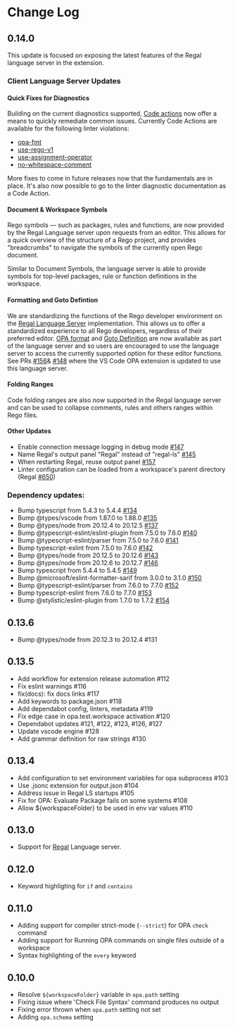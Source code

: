 # Change Log

## 0.14.0

This update is focused on exposing the latest features of the Regal language server in the extension.

### Client Language Server Updates

#### Quick Fixes for Diagnostics

Building on the current diagnostics supported, [Code actions](https://code.visualstudio.com/docs/editor/refactoring) now offer a means to quickly remediate common issues. Currently Code Actions are available for the following linter violations:

- [opa-fmt](https://docs.styra.com/regal/rules/style/opa-fmt)
- [use-rego-v1](https://docs.styra.com/regal/rules/imports/use-rego-v1)
- [use-assignment-operator](https://docs.styra.com/regal/rules/style/use-assignment-operator)
- [no-whitespace-comment](https://docs.styra.com/regal/rules/style/no-whitespace-comment)

More fixes to come in future releases now that the fundamentals are in place. It's also now possible to go to the linter diagnostic documentation as a Code Action.

#### Document & Workspace Symbols
Rego symbols — such as packages, rules and functions, are now provided by the Regal Language server upon requests from an editor. This allows for a quick overview of the structure of a Rego project, and provides "breadcrumbs" to navigate the symbols of the currently open Rego document.

Similar to Document Symbols, the language server is able to provide symbols for top-level  packages, rule or function definitions in the workspace.

#### Formatting and Goto Defintion
We are standardizing the functions of the Rego developer environment on the [Regal Language Server](https://docs.styra.com/regal/editor-support) implementation. This allows us to offer a standardized experience to all Rego developers, regardless of their preferred editor. [OPA format](https://github.com/StyraInc/regal/pull/630) and [Goto Definition](https://github.com/StyraInc/regal/pull/664) are now available as part of the language server and so users are encouraged to use the language server to access the currently supported option for these editor functions. See PRs [#156](https://github.com/open-policy-agent/vscode-opa/pull/156)& [#148](https://github.com/open-policy-agent/vscode-opa/pull/148) where the VS Code OPA extension is updated to use this language server.

#### Folding Ranges
Code folding ranges are also now supported in the Regal language server and can be used to collapse comments, rules and others ranges within Rego files.

#### Other Updates
* Enable connection message logging in debug mode [#147](https://github.com/open-policy-agent/vscode-opa/pull/147)
* Name Regal's output panel "Regal" instead of "regal-ls" [#145](https://github.com/open-policy-agent/vscode-opa/pull/145)
* When restarting Regal, reuse output panel [#157](https://github.com/open-policy-agent/vscode-opa/pull/157)
* Linter configuration can be loaded from a workspace's parent directory (Regal [#650](https://github.com/StyraInc/regal/pull/650))

### Dependency updates:
* Bump typescript from 5.4.3 to 5.4.4 [#134](https://github.com/open-policy-agent/vscode-opa/pull/134)
* Bump @types/vscode from 1.87.0 to 1.88.0 [#135](https://github.com/open-policy-agent/vscode-opa/pull/135)
* Bump @types/node from 20.12.4 to 20.12.5 [#137](https://github.com/open-policy-agent/vscode-opa/pull/137)
* Bump @typescript-eslint/eslint-plugin from 7.5.0 to 7.6.0 [#140](https://github.com/open-policy-agent/vscode-opa/pull/140)
* Bump @typescript-eslint/parser from 7.5.0 to 7.6.0 [#141](https://github.com/open-policy-agent/vscode-opa/pull/141)
* Bump typescript-eslint from 7.5.0 to 7.6.0 [#142](https://github.com/open-policy-agent/vscode-opa/pull/142)
* Bump @types/node from 20.12.5 to 20.12.6 [#143](https://github.com/open-policy-agent/vscode-opa/pull/143)
* Bump @types/node from 20.12.6 to 20.12.7 [#146](https://github.com/open-policy-agent/vscode-opa/pull/146)
* Bump typescript from 5.4.4 to 5.4.5 [#149](https://github.com/open-policy-agent/vscode-opa/pull/149)
* Bump @microsoft/eslint-formatter-sarif from 3.0.0 to 3.1.0 [#150](https://github.com/open-policy-agent/vscode-opa/pull/150)
* Bump @typescript-eslint/parser from 7.6.0 to 7.7.0 [#152](https://github.com/open-policy-agent/vscode-opa/pull/152)
* Bump typescript-eslint from 7.6.0 to 7.7.0 [#153](https://github.com/open-policy-agent/vscode-opa/pull/153)
* Bump @stylistic/eslint-plugin from 1.7.0 to 1.7.2 [#154](https://github.com/open-policy-agent/vscode-opa/pull/154)

## 0.13.6

- Bump @types/node from 20.12.3 to 20.12.4 #131

## 0.13.5

- Add workflow for extension release automation #112
- Fix eslint warnings #116
- fix(docs): fix docs links #117
- Add keywords to package.json #118
- Add dependabot config, linters, metadata #119
- Fix edge case in opa.test.workspace activation #120
- Dependabot updates #121, #122, #123, #126, #127
- Update vscode engine #128
- Add grammar definition for raw strings #130

## 0.13.4

- Add configuration to set environment variables for opa subprocess #103
- Use .jsonc extension for output.json #104
- Address issue in Regal LS startups #105
- Fix for OPA: Evaluate Package fails on some systems #108
- Allow ${workspaceFolder} to be used in env var values #110

## 0.13.0

- Support for [Regal](https://docs.styra.com/regal) Language server.

## 0.12.0

- Keyword highligting for `if` and `contains`

## 0.11.0

- Adding support for compiler strict-mode (`--strict`) for OPA `check` command
- Adding support for Running OPA commands on single files outside of a workspace
- Syntax highlighting of the `every` keyword

## 0.10.0

- Resolve `${workspaceFolder}` variable in `opa.path` setting
- Fixing issue where 'Check File Syntax' command produces no output
- Fixing error thrown when `opa.path` setting not set
- Adding `opa.schema` setting
